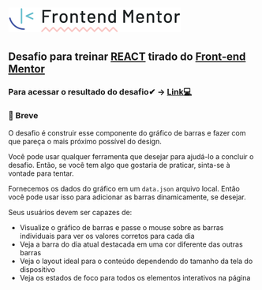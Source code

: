 # ![logo do front-end Mentor](./public/logo-frontendMentor.svg)

## Desafio para treinar [REACT](https://react.dev/) tirado do [Front-end Mentor](https://www.frontendmentor.io/)

### Para acessar o resultado do desafio✔ -> [Link💻](https://front-end-mentor-exercico-tabela.vercel.app/)
### 📝 Breve
O desafio é construir esse componente do gráfico de barras e fazer com que pareça o mais próximo possível do design.

Você pode usar qualquer ferramenta que desejar para ajudá-lo a concluir o desafio. Então, se você tem algo que gostaria de praticar, sinta-se à vontade para tentar.

Fornecemos os dados do gráfico em um ```data.json```  arquivo local. Então você pode usar isso para adicionar as barras dinamicamente, se desejar.


Seus usuários devem ser capazes de:
- Visualize o gráfico de barras e passe o mouse sobre as barras individuais para ver os valores corretos para cada dia
- Veja a barra do dia atual destacada em uma cor diferente das outras barras
- Veja o layout ideal para o conteúdo dependendo do tamanho da tela do dispositivo
- Veja os estados de foco para todos os elementos interativos na página
